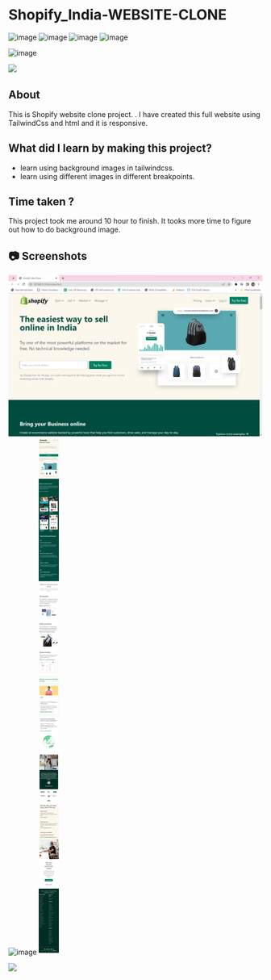 # Shopify_India-WEBSITE-CLONE

![image](https://img.shields.io/badge/iNeuron-Full--Stack%20JavaScript%20Web%20Development%20Course-blue)
![image](https://img.shields.io/badge/Hitesh%20Choudhry-LOC-brightgreen)
![image](https://img.shields.io/badge/HTML-TAILWIND_CSS-orange)
![image](https://img.shields.io/badge/Project-Shopify-blue)

![image](https://img.shields.io/badge/ROHTASH-TALAN-blue)

[<img src= "https://img.shields.io/badge/projcet live link-10b?style=for-the-badge&logo=&logoColor=white" />](https://ineuron-html-css-shopify.netlify.app)

## About

This is Shopify website clone project. . I have created this full website using TailwindCss and html and it is responsive.

## What did I learn by making this project?

-   learn using background images in tailwindcss.
-   learn using different images in different breakpoints.

##  Time taken ?

This project took me around 10 hour to finish. It tooks more time to figure out how to do background image.

## 📷 Screenshots

![image](./screenshot/Screenshot1.png)
![image](./screenshot/Screenshot.png)
![image](./screenshot/Screenshot-mob.png)

[<img src= "https://img.shields.io/badge/PROJCET LINK-1DA55F?style=for-the-badge&logo=&logoColor=white" />](https://ineuron-html-css-shopify.netlify.app)